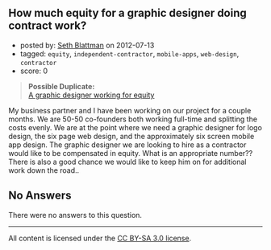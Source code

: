 ## How much equity for a graphic designer doing contract work?

- posted by: [Seth Blattman](https://stackexchange.com/users/-1/18763-seth-blattman) on 2012-07-13
- tagged: `equity`, `independent-contractor`, `mobile-apps`, `web-design`, `contractor`
- score: 0

> **Possible Duplicate:**  
> [A graphic designer working for equity](http://answers.onstartups.com/questions/14994/a-graphic-designer-working-for-equity)  

<!-- End of automatically inserted text -->

My business partner and I have been working on our project for a couple months. We are 50-50 co-founders both working full-time and splitting the costs evenly. We are at the point where we need a graphic designer for logo design, the six page web design, and the approximately six screen mobile app design.
The graphic designer we are looking to hire as a contractor would like to be compensated in equity. What is an appropriate number??
There is also a good chance we would like to keep him on for additional work down the road..

## No Answers

There were no answers to this question.


---

All content is licensed under the [CC BY-SA 3.0 license](https://creativecommons.org/licenses/by-sa/3.0/).
